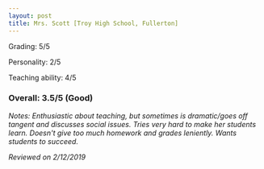```yaml
---
layout: post
title: Mrs. Scott [Troy High School, Fullerton]
---
```


Grading: 5/5

Personality: 2/5

Teaching ability: 4/5

### Overall: 3.5/5 (Good)

*Notes: Enthusiastic about teaching, but sometimes is dramatic/goes off tangent and discusses social issues. Tries very hard to 
make her students learn. Doesn't give too much homework and grades leniently. Wants students to succeed.*

*Reviewed on 2/12/2019*
